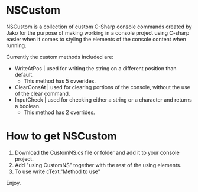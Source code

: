 # NSCustom
NSCustom is a collection of custom C-Sharp console commands created by Jako for the purpose of making working in
a console project using C-sharp easier when it comes to styling the elements of the console content when running.

Currently the custom methods included are: 
- WriteAtPos | used for writing the string on a different position than default.
  - This method has 5 ovverides.
- ClearConsAt | used for clearing portions of the console, without the use of the clear command.
- InputCheck | used for checking either a string or a character and returns a boolean.
  - This method has 2 overrides.

# How to get NSCustom
1. Download the CustomNS.cs file or folder and add it to your console project.
2. Add "using CustomNS" together with the rest of the using elements.
3. To use write cText."Method to use"

Enjoy.
